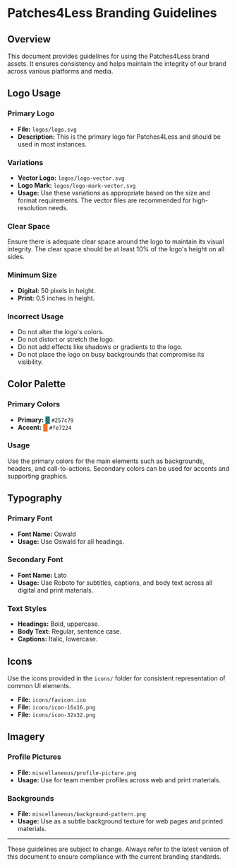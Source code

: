 



# Patches4Less Branding Guidelines

## Overview
This document provides guidelines for using the Patches4Less brand assets. It ensures consistency and helps maintain the integrity of our brand across various platforms and media.

## Logo Usage
### Primary Logo
- **File:** `logos/logo.svg`
- **Description:** This is the primary logo for Patches4Less and should be used in most instances.

### Variations
- **Vector Logo:** `logos/logo-vector.svg`
- **Logo Mark:** `logos/logo-mark-vector.svg`
- **Usage:** Use these variations as appropriate based on the size and format requirements. The vector files are recommended for high-resolution needs.

### Clear Space
Ensure there is adequate clear space around the logo to maintain its visual integrity. The clear space should be at least 10% of the logo's height on all sides.

### Minimum Size
- **Digital:** 50 pixels in height.
- **Print:** 0.5 inches in height.

### Incorrect Usage
- Do not alter the logo's colors.
- Do not distort or stretch the logo.
- Do not add effects like shadows or gradients to the logo.
- Do not place the logo on busy backgrounds that compromise its visibility.

## Color Palette
### Primary Colors
- **Primary:** <span style="color: #257c79">█</span> `#257c79`
- **Accent:** <span style="color: #fe7224">█</span> `#fe7224`

### Usage
Use the primary colors for the main elements such as backgrounds, headers, and call-to-actions. Secondary colors can be used for accents and supporting graphics.

## Typography
### Primary Font
- **Font Name:** Oswald
- **Usage:** Use Oswald for all headings.

### Secondary Font
- **Font Name:** Lato
- **Usage:** Use Roboto for subtitles, captions, and body text across all digital and print materials.

### Text Styles
- **Headings:** Bold, uppercase.
- **Body Text:** Regular, sentence case.
- **Captions:** Italic, lowercase.

## Icons
Use the icons provided in the `icons/` folder for consistent representation of common UI elements.
- **File:** `icons/favicon.ico`
- **File:** `icons/icon-16x16.png`
- **File:** `icons/icon-32x32.png`

## Imagery
### Profile Pictures
- **File:** `miscellaneous/profile-picture.png`
- **Usage:** Use for team member profiles across web and print materials.

### Backgrounds
- **File:** `miscellaneous/background-pattern.png`
- **Usage:** Use as a subtle background texture for web pages and printed materials.

---

These guidelines are subject to change. Always refer to the latest version of this document to ensure compliance with the current branding standards.
